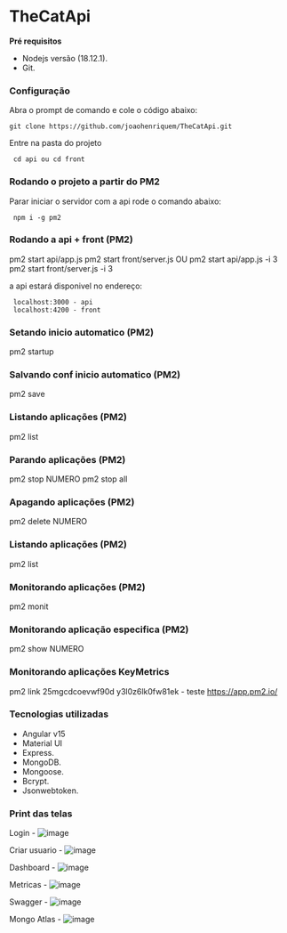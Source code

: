# TheCatApi

**Pré requisitos**
- Nodejs versão (18.12.1).
- Git.

### Configuração
 Abra o prompt de comando e cole o código abaixo:
 
 ```
 git clone https://github.com/joaohenriquem/TheCatApi.git
```

Entre na pasta do projeto

```
 cd api ou cd front
```

### Rodando o projeto a partir do PM2
Parar iniciar o servidor com a api rode o comando abaixo:

```
 npm i -g pm2
```

### Rodando a api + front (PM2)

pm2 start api/app.js
pm2 start front/server.js
OU
pm2 start api/app.js -i 3
pm2 start front/server.js -i 3 

a api estará disponivel no endereço:

```
 localhost:3000 - api
 localhost:4200 - front
```

### Setando inicio automatico (PM2)
pm2 startup

### Salvando conf inicio automatico (PM2)
pm2 save

### Listando aplicações (PM2)
pm2 list

### Parando aplicações (PM2)
pm2 stop NUMERO
pm2 stop all

### Apagando aplicações (PM2)
pm2 delete NUMERO

### Listando aplicações (PM2)
pm2 list

### Monitorando aplicações (PM2)
pm2 monit

### Monitorando aplicação especifica (PM2)
pm2 show NUMERO

### Monitorando aplicações KeyMetrics
pm2 link 25mgcdcoevwf90d y3l0z6lk0fw81ek - teste
https://app.pm2.io/


### Tecnologias utilizadas
- Angular v15
- Material UI
- Express.
- MongoDB.
- Mongoose.
- Bcrypt.
- Jsonwebtoken.

### Print das telas

Login - ![image](https://user-images.githubusercontent.com/19335859/210930102-831328d6-0dd2-44e6-822a-8df7742665d4.png)

Criar usuario - ![image](https://user-images.githubusercontent.com/19335859/210930074-f4318fc4-0d09-4382-8058-d4d1e5af31c4.png)

Dashboard - ![image](https://user-images.githubusercontent.com/19335859/210930185-32b6987f-21c5-48e0-8953-98220bbaee99.png)

Metricas - ![image](https://user-images.githubusercontent.com/19335859/210930287-d66d5c53-3ad2-4e0c-97fb-2022eb517f64.png)

Swagger - ![image](https://user-images.githubusercontent.com/19335859/210930338-c1da36db-75f6-45fd-959a-0bf0ef1f95ac.png)

Mongo Atlas - ![image](https://user-images.githubusercontent.com/19335859/211083042-e8daa4c2-2b51-4b20-a180-946257192596.png)


